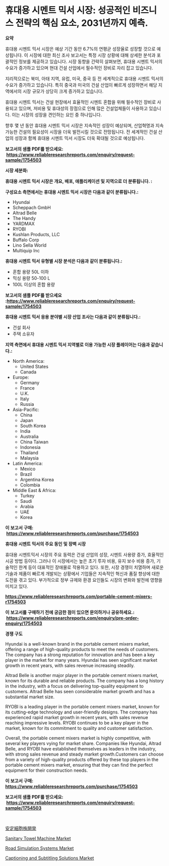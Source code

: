 <p><h1>휴대용 시멘트 믹서 시장: 성공적인 비즈니스 전략의 핵심 요소, 2031년까지 예측.</h1></p><p><strong>요약</strong></p>
<p><p>휴대용 시멘트 믹서 시장은 예상 기간 동안 6.7%의 연평균 성장율로 성장할 것으로 예상됩니다. 이 시장에 대한 최신 조사 보고서는 특정 시장 상황에 대해 상세한 분석과 포괄적인 정보를 제공하고 있습니다. 시장 동향을 간략히 살펴보면, 휴대용 시멘트 믹서의 수요가 증가하고 있으며 현대 건설 산업에서 필수적인 장비로 자리 잡고 있습니다.</p><p>지리적으로는 북미, 아태 지역, 유럽, 미국, 중국 등 전 세계적으로 휴대용 시멘트 믹서의 수요가 증가하고 있습니다. 특히 중국과 미국의 건설 산업이 빠르게 성장하면서 해당 지역에서의 시장 규모가 상당히 크게 증가하고 있습니다.</p><p>휴대용 시멘트 믹서는 건설 현장에서 효율적인 시멘트 혼합을 위해 필수적인 장비로 사용되고 있으며, 저비용 및 휴대성의 장점으로 인해 많은 건설업체들이 사용하고 있습니다. 이는 시장의 성장을 견인하는 요인 중 하나입니다.</p><p>향후 몇 년 동안 휴대용 시멘트 믹서 시장은 지속적인 성장이 예상되며, 산업혁명과 지속 가능한 건설의 필요성이 시장을 더욱 발전시킬 것으로 전망됩니다. 전 세계적인 건설 산업의 성장과 함께 휴대용 시멘트 믹서 시장도 더욱 확대될 것으로 예상됩니다.</p></p>
<p><strong>보고서의 샘플 PDF를 받으세요: &nbsp;<a href="https://www.reliableresearchreports.com/enquiry/request-sample/1754503">https://www.reliableresearchreports.com/enquiry/request-sample/1754503</a></strong></p>
<p><strong>시장 세분화:</strong></p>
<p><strong> 휴대용 시멘트 믹서 시장은 개요, 배포, 애플리케이션 및 지역으로 더 분류됩니다. :</strong></p>
<p><strong>구성요소 측면에서는 휴대용 시멘트 믹서 시장은 다음과 같이 분류됩니다.:</strong></p>
<p><ul><li>Hyundai</li><li>Scheppach GmbH</li><li>Altrad Belle</li><li>The Handy</li><li>YARDMAX</li><li>RYOBI</li><li>Kushlan Products, LLC</li><li>Buffalo Corp</li><li>Lino Sella World</li><li>Multiquip Inc</li></ul></p>
<p><strong> 휴대용 시멘트 믹서 유형별 시장 분석은 다음과 같이 분류됩니다.:</strong></p>
<p><ul><li>혼합 용량 50L 이하</li><li>믹싱 용량 50-100 L</li><li>100L 이상의 혼합 용량</li></ul></p>
<p><strong>보고서의 샘플 PDF를 받으세요 :<a href="https://www.reliableresearchreports.com/enquiry/request-sample/1754503">https://www.reliableresearchreports.com/enquiry/request-sample/1754503</a></strong></p>
<p><strong> 휴대용 시멘트 믹서 응용 분야별 시장 산업 조사는 다음과 같이 분류됩니다.:</strong></p>
<p><ul><li>건설 회사</li><li>주택 소유자</li></ul></p>
<p><strong>지역 측면에서 휴대용 시멘트 믹서 지역별로 이용 가능한 시장 플레이어는 다음과 같습니다.:</strong></p>
<p><ul>
    <li>
        North America:
        <ul>
            <li>United States</li>
            <li>Canada</li>
        </ul>
    </li>
    <li>
        Europe:
        <ul>
            <li>Germany</li>
            <li>France</li>
            <li>U.K.</li>
            <li>Italy</li>
            <li>Russia</li>
        </ul>
    </li>
    <li>
        Asia-Pacific:
        <ul>
            <li>China</li>
            <li>Japan</li>
            <li>South Korea</li>
            <li>India</li>
            <li>Australia</li>
            <li>China Taiwan</li>
            <li>Indonesia</li>
            <li>Thailand</li>
            <li>Malaysia</li>
        </ul>
    </li>
    <li>
        Latin America:
        <ul>
            <li>Mexico</li>
            <li>Brazil</li>
            <li>Argentina Korea</li>
            <li>Colombia</li>
        </ul>
    </li>
    <li>
        Middle East & Africa:
        <ul>
            <li>Turkey</li>
            <li>Saudi</li>
            <li>Arabia</li>
            <li>UAE</li>
            <li>Korea</li>
        </ul>
    </li>
    </ul></p>
<p><strong>이 보고서 구매: &nbsp;<a href="https://www.reliableresearchreports.com/purchase/1754503">https://www.reliableresearchreports.com/purchase/1754503</a></strong></p>
<p><strong>휴대용 시멘트 믹서의 주요 동인 및 장벽 시장</strong></p>
<p><p>휴대용 시멘트믹서 시장의 주요 동력은 건설 산업의 성장, 시멘트 사용량 증가, 효율적인 시공 방법 등이다. 그러나 이 시장에서는 높은 초기 투자 비용, 유지 보수 비용 증가, 기술적인 한계 등이 대표적인 장애물로 작용하고 있다. 또한, 시장 경쟁이 치열하며 새로운 기술과 제품이 빠르게 개발되는 상황에서 기업들은 지속적인 혁신과 품질 향상에 대한 도전을 겪고 있다. 부가적으로 정부 규제와 환경 요인들도 시장의 변화와 발전에 영향을 미치고 있다.</p></p>
<p><strong><a href="https://www.reliableresearchreports.com/portable-cement-mixers-r1754503">https://www.reliableresearchreports.com/portable-cement-mixers-r1754503</a></strong></p>
<p><strong>이 보고서를 구매하기 전에 궁금한 점이 있으면 문의하거나 공유하세요.: &nbsp;<a href="https://www.reliableresearchreports.com/enquiry/pre-order-enquiry/1754503">https://www.reliableresearchreports.com/enquiry/pre-order-enquiry/1754503</a></strong></p>
<p><strong>경쟁 구도</strong></p>
<p><p>Hyundai is a well-known brand in the portable cement mixers market, offering a range of high-quality products to meet the needs of customers. The company has a strong reputation for innovation and has been a key player in the market for many years. Hyundai has seen significant market growth in recent years, with sales revenue increasing steadily.</p><p>Altrad Belle is another major player in the portable cement mixers market, known for its durable and reliable products. The company has a long history in the industry, with a focus on delivering top-quality equipment to customers. Altrad Belle has seen considerable market growth and has a substantial market size.</p><p>RYOBI is a leading player in the portable cement mixers market, known for its cutting-edge technology and user-friendly designs. The company has experienced rapid market growth in recent years, with sales revenue reaching impressive levels. RYOBI continues to be a key player in the market, known for its commitment to quality and customer satisfaction.</p><p>Overall, the portable cement mixers market is highly competitive, with several key players vying for market share. Companies like Hyundai, Altrad Belle, and RYOBI have established themselves as leaders in the industry, with strong sales revenue and steady market growth.Customers can choose from a variety of high-quality products offered by these top players in the portable cement mixers market, ensuring that they can find the perfect equipment for their construction needs.</p></p>
<p><strong>이 보고서 구매: &nbsp; <a href="https://www.reliableresearchreports.com/purchase/1754503">https://www.reliableresearchreports.com/purchase/1754503</a></strong></p>
<p><strong>보고서의 샘플 PDF를 받으세요: &nbsp;<a href="https://www.reliableresearchreports.com/enquiry/request-sample/1754503">https://www.reliableresearchreports.com/enquiry/request-sample/1754503</a></strong><strong></strong></p>
<p>&nbsp;</p>
<p><p><a href="https://github.com/lily-u-genius/Market-Research-Report-List-1/blob/main/968844527890.md">安定細胞株開発</a></p><p><a href="https://github.com/moyahfrancoestellec51j635wcx/Market-Research-Report-List-2/blob/main/sanitary-towel-machine-market.md">Sanitary Towel Machine Market</a></p><p><a href="https://www.linkedin.com/pulse/road-simulation-systems-market-research-report-provides-pivjf?trackingId=X%2F2hyG2aWInNl6RN8VrCVw%3D%3D">Road Simulation Systems Market</a></p><p><a href="https://www.linkedin.com/pulse/captioning-subtitling-solutions-market-dynamics-2024-2031-2oz5c?trackingId=WKTNjvOy3Sn76wSViUL%2F6Q%3D%3D">Captioning and Subtitling Solutions Market</a></p></p>